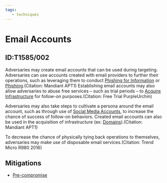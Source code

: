 ```yaml
---
tags:
   - techniques
---
```

# Email Accounts
## ID:T1585/002
Adversaries may create email accounts that can be used during targeting. Adversaries can use accounts created with email providers to further their operations, such as leveraging them to conduct [Phishing for Information](/mitre/techniques/T1598) or [Phishing](/mitre/techniques/T1566).(Citation: Mandiant APT1) Establishing email accounts may also allow adversaries to abuse free services – such as trial periods – to [Acquire Infrastructure](/mitre/techniques/T1583) for follow-on purposes.(Citation: Free Trial PurpleUrchin)

Adversaries may also take steps to cultivate a persona around the email account, such as through use of [Social Media Accounts](/mitre/techniques/T1585/001), to increase the chance of success of follow-on behaviors. Created email accounts can also be used in the acquisition of infrastructure (ex: [Domains](/mitre/techniques/T1583/001)).(Citation: Mandiant APT1)

To decrease the chance of physically tying back operations to themselves, adversaries may make use of disposable email services.(Citation: Trend Micro R980 2016) 
## Mitigations
* [Pre-compromise](mitigations/M1056)

